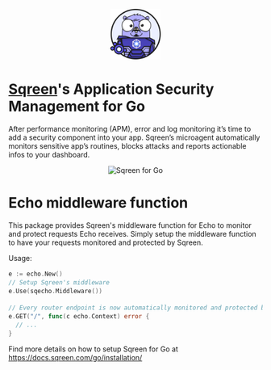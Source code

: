 <p align="center">
<img width="20%" src="/doc/images/sqreen-gopher.png" alt="Sqreen for Go" title="Sqreen for Go" />
</p>

# [Sqreen](https://www.sqreen.com/)'s Application Security Management for Go

After performance monitoring (APM), error and log monitoring it’s time to add a
security component into your app. Sqreen’s microagent automatically monitors
sensitive app’s routines, blocks attacks and reports actionable infos to your
dashboard.

<p align="center">
<img width="80%" src="https://sqreen-assets.s3-eu-west-1.amazonaws.com/miscellaneous/dashboard.gif" alt="Sqreen for Go" title="Sqreen for Go" />
</p>

# Echo middleware function

This package provides Sqreen's middleware function for Echo to monitor and
protect requests Echo receives. Simply setup the middleware function to have
your requests monitored and protected by Sqreen.

Usage:

```go
e := echo.New()
// Setup Sqreen's middleware
e.Use(sqecho.Middleware())

// Every router endpoint is now automatically monitored and protected by Sqreen
e.GET("/", func(c echo.Context) error {
  // ...
}
```

Find more details on how to setup Sqreen for Go at
<https://docs.sqreen.com/go/installation/>